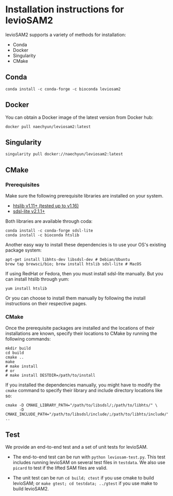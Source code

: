 # Installation instructions for levioSAM2

levioSAM2 supports a variety of methods for installation:

- Conda
- Docker
- Singularity
- CMake

## Conda

```
conda install -c conda-forge -c bioconda leviosam2
```

## Docker

You can obtain a Docker image of the latest version from Docker hub:

```
docker pull naechyun/leviosam2:latest
```

## Singularity

```
singularity pull docker://naechyun/leviosam2:latest
```

## CMake

### Prerequisites

Make sure the following prerequisite libraries are installed on your system. 

- [htslib v1.11+ (tested up to v1.16)](https://github.com/samtools/htslib)
- [sdsl-lite v2.1.1+](https://github.com/simongog/sdsl-lite/)

Both libraries are available through coda:
```
conda install -c conda-forge sdsl-lite
conda install -c bioconda htslib
```

Another easy way to install these dependencies is to use your OS's existing package system:
```
apt-get install libhts-dev libsdsl-dev # Debian/Ubuntu
brew tap brewsci/bio; brew install htslib sdsl-lite # MacOS
```

If using RedHat or Fedora, then you must install sdsl-lite manually. But you can install htslib through yum:
```
yum install htslib
```

Or you can choose to install them manually by following the install instructions on their respective pages.

### CMake 

Once the prerequisite packages are installed and the locations of their installations are known, specify their locations
to CMake by running the following commands:

```
mkdir build
cd build
cmake ..
make
# make install
# or 
# make install DESTDIR=/path/to/install
```

If you installed the dependencies manually, you might have to modify the `cmake` command to specify their library and
include directory locations like so:

```
cmake -D CMAKE_LIBRARY_PATH="/path/to/libsdsl/;/path/to/libhts/" \
      -D CMAKE_INCLUDE_PATH="/path/to/libsdsl/include/;/path/to/libhts/include/" ..
```


## Test

We provide an end-to-end test and a set of unit tests for levioSAM.

- The end-to-end test can be run with `python leviosam-test.py`. This test includes running levioSAM on several test files in `testdata`. We also use `picard` to test if the lifted SAM files are valid.

- The unit test can be run `cd build; ctest` if you use cmake to build levioSAM; or `make gtest; cd testdata; ../gtest` if you use make to build levioSAM2.
